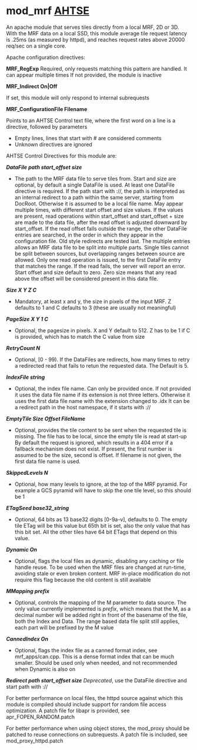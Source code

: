# mod_mrf [AHTSE](https://github.com/lucianpls/AHTSE)

An apache module that serves tiles directly from a local MRF, 2D or 3D.  
With the MRF data on a local SSD, this module average tile request latency is .25ms (as measured by httpd), and reaches request rates above 20000 req/sec on a single core.

Apache configuration directives:

**MRF_RegExp**
 Required, only requests matching this pattern are handled.  It can appear multiple times
 If not provided, the module is inactive

**MRF_Indirect On|Off**

 If set, this module will only respond to internal subrequests

**MRF_ConfigurationFile  Filename**

 Points to an AHTSE Control text file, where the first word on a line is a directive, followed by parameters
 - Empty lines, lines that start with # are considered comments
 - Unknown directives are ignored

AHTSE Control Directives for this module are:

***DataFile path start_offset size***
 - The path to the MRF data file to serve tiles from. Start and size are optional, by default 
 a single DataFile is used. At least one DataFile directive is required.  If the path start 
 with ://, the path is interpreted as an internal redirect to a path 
 within the same server, starting from DocRoot. Otherwise it is assumed to be a local file 
 name. May appear multiple times, with different start offset and size values. If the values are 
 present, read operations within start_offset and start_offset + size are made to the data file, 
 after the read  offset is adjusted downward by start_offset.
 If the read offset falls outside the range, the other DataFile entries are searched, 
 in the order in which they appear in the configuration file. Old style redirects are tested last.
 The multiple entries allows an MRF data file to be split into multiple parts. Single tiles 
 cannot be split between sources, but overlapping ranges between source are allowed. Only one read 
 operation is issued, to the first DataFile entry that matches the range.  If the read fails, 
 the server will report an error.
 Start offset and size default to zero. Zero size means that any read above the offset will be 
 considered present in this data file.

***Size X Y Z C***
 - Mandatory, at least x and y, the size in pixels of the input MRF.
 Z defaults to 1 and C defaults to 3 (these are usually not meaningful)

***PageSize X Y 1 C***
 - Optional, the pagesize in pixels. X and Y default to 512. 
 Z has to be 1 if C is provided, which has to match the C value from size

***RetryCount N***
  - Optional, [0 - 99). If the DataFiles are redirects, how many times to retry a redirected 
  read that fails to retun the requested data. The Default is 5.

***IndexFile string***
 - Optional, the index file name. Can only be provided once.
  If not provided it uses the data file name if its extension is not three letters.
  Otherwise it uses the first data file name with the extension changed to .idx
  It can be a redirect path in the host namespace, if it starts with ://
 
***EmptyTile Size Offset FileName***
 - Optional, provides the tile content to be sent when the requested tile is missing.
 The file has to be local, since the empty tile is read at start-up
 By default the request is ignored, which results in a 404 error if a fallback mechanism does not 
 exist. If present, the first number is assumed to be the size, second is offset. If filename is 
 not given, the first data file name is used.

***SkippedLevels N***
 - Optional, how many levels to ignore, at the top of the MRF pyramid. For example a GCS pyramid 
 will have to skip the one tile level, so this should be 1
 
***ETagSeed base32_string***
 - Optional, 64 bits as 13 base32 digits [0-9a-v], defaults to 0. The empty tile ETag will be 
 this value but 65th bit is set, also the only value that has this bit set. All the other tiles 
 have 64 bit ETags that depend on this value.
 
***Dynamic On***
 - Optional, flags the local files as dynamic, disabling any caching or file handle reuse. To be used
 when the MRF files are changed at run-time, avoiding stale or even broken content.  MRF in-place
 modification do not require this flag because the old content is still available

 ***MMapping prefix***
 - Optional, controls the mapping of the M parameter to data source.  The only value currently 
 implemented is _prefix_, which means that the M, as a decimal number will be added right in front of
 the basename of the file, both the Index and Data. The range based data file split still applies, 
 each part will be prefixed by the M value


***CannedIndex On***
 - Optional, flags the index file as a canned format index, see mrf_apps/can.cpp.  This is a dense 
 format index that can be much smaller.  Should be used only when needed, and not recommended when
 Dynamic is also on

***Redirect path start_offset size***
  *Deprecated*, use the DataFile directive and start path with ://

For better performance on local files, the httpd source against which this module is compiled should include support for random file access optimization. A patch file for libapr is provided, see apr_FOPEN_RANDOM.patch

For better performance when using object stores, the mod_proxy should be patched to reuse connections on subrequests.  A patch file is included, see mod_proxy_httpd.patch
